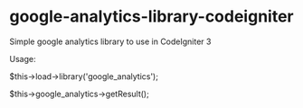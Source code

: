 # google-analytics-library-codeigniter
Simple google analytics library to use in CodeIgniter 3

Usage: 

$this->load->library('google_analytics');

$this->google_analytics->getResult();
